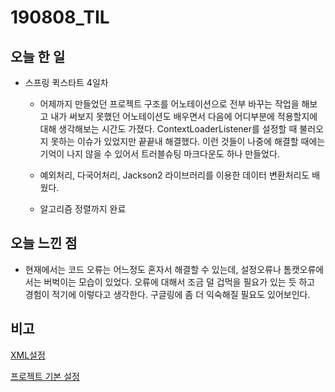   

# 190808_TIL

  

  

## 오늘 한 일

  

- 스프링 퀵스타트 4일차
	- 어제까지 만들었던 프로젝트 구조를 어노테이션으로 전부 바꾸는 작업을 해보고 내가 써보지 못했던 어노테이션도 배우면서 다음에 어디부분에 적용할지에 대해 생각해보는 시간도 가졌다. ContextLoaderListener를 설정할 때 불러오지 못하는 이슈가 있었지만 끝끝내 해결했다. 이런 것들이 나중에 해결할 때에는 기억이 나지 않을 수 있어서 트러블슈팅 마크다운도 하나 만들었다.
	
	- 예외처리, 다국어처리, Jackson2 라이브러리를 이용한 데이터 변환처리도 배웠다.

    - 알고리즘 정렬까지 완료

  

##

  

## 오늘 느낀 점

- 현재에서는 코드 오류는 어느정도 혼자서 해결할 수 있는데, 설정오류나 톰캣오류에서는 버벅이는 모습이 있었다. 오류에 대해서 조금 덜 겁먹을 필요가 있는 듯 하고 경험이 적기에 이렇다고 생각한다. 구글링에 좀 더 익숙해질 필요도 있어보인다.

  

  

##


  

##

  

## 비고

[XML설정](https://istoryful.tistory.com/5)
  
[프로젝트 기본 설정](https://to-dy.tistory.com/15)